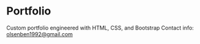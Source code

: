 # Portfolio

Custom portfolio engineered with HTML, CSS, and Bootstrap
Contact info:
olsenben1992@gmail.com
